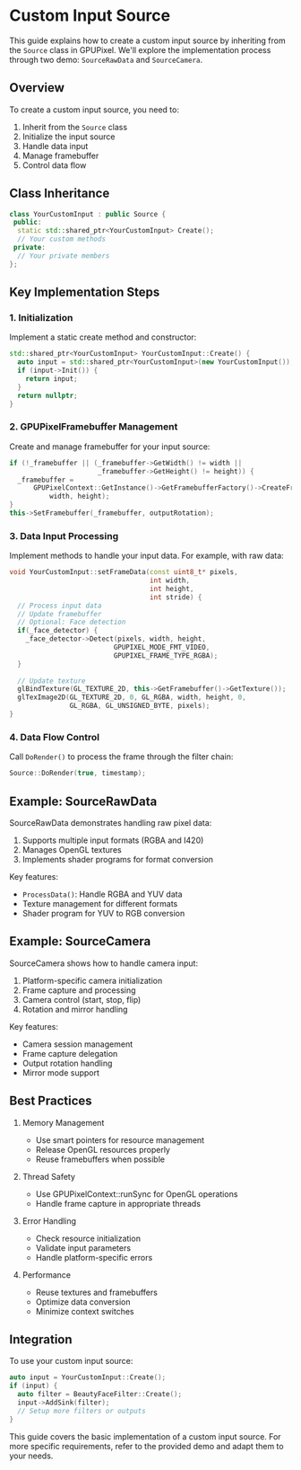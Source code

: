 # Custom Input Source

This guide explains how to create a custom input source by inheriting from the `Source` class in GPUPixel. We'll explore the implementation process through two demo: `SourceRawData` and `SourceCamera`.

## Overview

To create a custom input source, you need to:
1. Inherit from the `Source` class
2. Initialize the input source
3. Handle data input
4. Manage framebuffer
5. Control data flow

## Class Inheritance

```cpp
class YourCustomInput : public Source {
 public:
  static std::shared_ptr<YourCustomInput> Create();
  // Your custom methods
 private:
  // Your private members
};
```

## Key Implementation Steps

### 1. Initialization

Implement a static create method and constructor:

```cpp
std::shared_ptr<YourCustomInput> YourCustomInput::Create() {
  auto input = std::shared_ptr<YourCustomInput>(new YourCustomInput());
  if (input->Init()) {
    return input;
  }
  return nullptr;
}
```

### 2. GPUPixelFramebuffer Management

Create and manage framebuffer for your input source:

```cpp
if (!_framebuffer || (_framebuffer->GetWidth() != width ||
                      _framebuffer->GetHeight() != height)) {
  _framebuffer =
      GPUPixelContext::GetInstance()->GetFramebufferFactory()->CreateFramebuffer(
          width, height);
}
this->SetFramebuffer(_framebuffer, outputRotation);
```

### 3. Data Input Processing

Implement methods to handle your input data. For example, with raw data:

```cpp
void YourCustomInput::setFrameData(const uint8_t* pixels,
                                   int width,
                                   int height,
                                   int stride) {
  // Process input data
  // Update framebuffer
  // Optional: Face detection
  if(_face_detector) {
    _face_detector->Detect(pixels, width, height,
                          GPUPIXEL_MODE_FMT_VIDEO,
                          GPUPIXEL_FRAME_TYPE_RGBA);
  }
  
  // Update texture
  glBindTexture(GL_TEXTURE_2D, this->GetFramebuffer()->GetTexture());
  glTexImage2D(GL_TEXTURE_2D, 0, GL_RGBA, width, height, 0,
               GL_RGBA, GL_UNSIGNED_BYTE, pixels);
}
```

### 4. Data Flow Control

Call `DoRender()` to process the frame through the filter chain:

```cpp
Source::DoRender(true, timestamp);
```

## Example: SourceRawData

SourceRawData demonstrates handling raw pixel data:

1. Supports multiple input formats (RGBA and I420)
2. Manages OpenGL textures
3. Implements shader programs for format conversion

Key features:
- `ProcessData()`: Handle RGBA and YUV data
- Texture management for different formats
- Shader program for YUV to RGB conversion

## Example: SourceCamera

SourceCamera shows how to handle camera input:

1. Platform-specific camera initialization
2. Frame capture and processing
3. Camera control (start, stop, flip)
4. Rotation and mirror handling

Key features:
- Camera session management
- Frame capture delegation
- Output rotation handling
- Mirror mode support

## Best Practices

1. Memory Management
   - Use smart pointers for resource management
   - Release OpenGL resources properly
   - Reuse framebuffers when possible

2. Thread Safety
   - Use GPUPixelContext::runSync for OpenGL operations
   - Handle frame capture in appropriate threads

3. Error Handling
   - Check resource initialization
   - Validate input parameters
   - Handle platform-specific errors

4. Performance
   - Reuse textures and framebuffers
   - Optimize data conversion
   - Minimize context switches

## Integration

To use your custom input source:

```cpp
auto input = YourCustomInput::Create();
if (input) {
  auto filter = BeautyFaceFilter::Create();
  input->AddSink(filter);
  // Setup more filters or outputs
}
```

This guide covers the basic implementation of a custom input source. For more specific requirements, refer to the provided demo and adapt them to your needs.